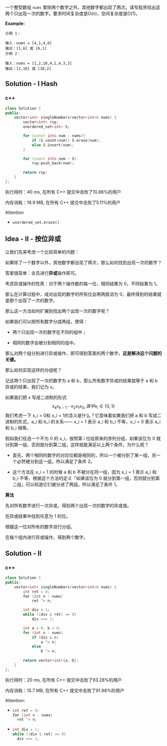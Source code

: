  一个整型数组 `nums` 里除两个数字之外，其他数字都出现了两次。请写程序找出这两个只出现一次的数字。要求时间复杂度是O(n)，空间复杂度是O(1)。 



 **Example:**

```
示例 1：

输入：nums = [4,1,4,6]
输出：[1,6] 或 [6,1]
示例 2：

输入：nums = [1,2,10,4,1,4,3,3]
输出：[2,10] 或 [10,2]
```

## Solution - I Hash
### c++

```c++
class Solution {
public:
    vector<int> singleNumbers(vector<int>& nums) {
        vector<int> rsp;
        unordered_set<int> S;

        for (const int& num : nums){
            if (S.count(num)) S.erase(num);
            else S.insert(num);
        }

        for (const int& num : S)
            rsp.push_back(num);
        
        return rsp;
    }
};
```

执行用时：40 ms, 在所有 C++ 提交中击败了10.88%的用户

内存消耗：18.9 MB, 在所有 C++ 提交中击败了5.11%的用户

Attention

- ```
  unordered_set.erase()
  ```

## Idea - II - 按位异或

让我们先来考虑一个比较简单的问题：

如果除了一个数字以外，其他数字都出现了两次，那么如何找到出现一次的数字？

答案很简单：全员进行**异或**操作即可。



考虑异或操作的性质：对于两个操作数的每一位，相同结果为 0，不同结果为 1。

那么在计算过程中，成对出现的数字的所有位会两两抵消为 0，最终得到的结果就是那个出现了一次的数字。

那么这一方法如何扩展到找出两个出现一次的数字呢？



如果我们可以把所有数字分成两组，使得：

- 两个只出现一次的数字在不同的组中；

- 相同的数字会被分到相同的组中。

 那么对两个组分别进行异或操作，即可得到答案的两个数字。**这是解决这个问题的关键。** 



那么如何实现这样的分组呢？

记这两个只出现了一次的数字为 a 和 b，那么所有数字异或的结果就等于 a 和 b 异或的结果，我们记为 x。

如果我们把 x 写成二进制的形式
$$
x_k x_{k - 1} \cdots x_2 x_1 x_0, 其中x_i \in \{ 0, 1 \}
$$
我们考虑一下 x_i = 0和 x_i = 1的含义是什么？它意味着如果我们把 a 和 b 写成二进制的形式，a_i 和 b_i 的关系—— x_i = 1 表示 a_i 和 b_i 不等，x_i = 0 表示 a_i 和 b_i 相等。

假如我们任选一个不为 0 的 x_i，按照第 i 位给原来的序列分组，如果该位为 0 就分到第一组，否则就分到第二组，这样就能满足以上两个条件，为什么呢？

- 首先，两个相同的数字的对应位都是相同的，所以一个被分到了某一组，另一个必然被分到这一组，所以满足了条件 2。

- 这个方法在 x_i = 1 的时候 a 和 b 不被分在同一组，因为 x_i = 1 表示 a_i 和 b_i 不等，根据这个方法的定义「如果该位为 0 就分到第一组，否则就分到第二组」可以知道它们被分进了两组，所以满足了条件 1。

**算法**

先对所有数字进行一次异或，得到两个出现一次的数字的异或值。

在异或结果中找到任意为 1 的位。

根据这一位对所有的数字进行分组。

在每个组内进行异或操作，得到两个数字。

## Solution - II

### c++

```c++
class Solution {
public:
    vector<int> singleNumbers(vector<int>& nums) {
        int ret = 0;
        for (int n : nums)
            ret ^= n;

        int div = 1;
        while ((div & ret) == 0)
            div <<= 1;

        int a = 0, b = 0;
        for (int n : nums)
            if (div & n)
                a ^= n;
            else
                b ^= n;
                
        return vector<int>{a, b};
    }
};
```

执行用时：20 ms, 在所有 C++ 提交中击败了93.28%的用户

内存消耗：15.7 MB, 在所有 C++ 提交中击败了91.98%的用户

Attention:

- ```c++
  int ret = 0;
  for (int n : nums)
  	ret ^= n;
  ```

- ```c++
  int div = 1;
  while ((div & ret) == 0)
  	div <<= 1;
  ```
